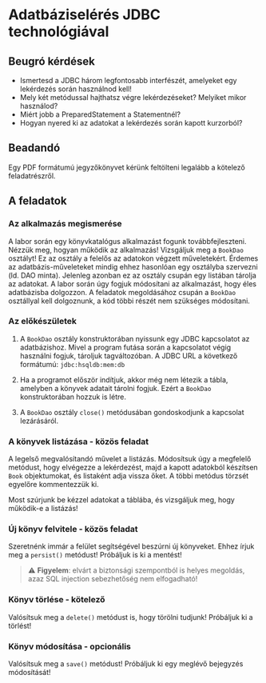 # Adatbáziselérés JDBC technológiával

## Beugró kérdések
- Ismertesd a JDBC három legfontosabb interfészét, amelyeket egy lekérdezés során használnod kell!
- Mely két metódussal hajthatsz végre lekérdezéseket? Melyiket mikor használod?
- Miért jobb a PreparedStatement a Statementnél?
- Hogyan nyered ki az adatokat a lekérdezés során kapott kurzorból?

## Beadandó

Egy PDF formátumú jegyzőkönyvet kérünk feltölteni legalább a kötelező feladatrészről.

## A feladatok

### Az alkalmazás megismerése

A labor során egy könyvkatalógus alkalmazást fogunk továbbfejleszteni. Nézzük meg,
hogyan működik az alkalmazás! Vizsgáljuk meg a `BookDao` osztályt! Ez az osztály a felelős
az adatokon végzett műveletekért. Érdemes az adatbázis-műveleteket mindig ehhez hasonlóan
egy osztályba szervezni (ld. DAO minta). Jelenleg azonban ez az osztály csupán egy listában
tárolja az adatokat. A labor során úgy fogjuk módosítani az alkalmazást, hogy éles adatbázisba
dolgozzon. A feladatok megoldásához csupán a `BookDao` osztállyal kell dolgoznunk, a kód
többi részét nem szükséges módosítani.

### Az előkészületek

1. A `BookDao` osztály konstruktorában nyissunk egy JDBC kapcsolatot az adatbázishoz.
Mivel a program futása során a kapcsolatot végig használni fogjuk, tároljuk tagváltozóban.
A JDBC URL a következő formátumú:
`jdbc:hsqldb:mem:db`

2. Ha a programot először indítjuk, akkor még nem létezik a tábla, amelyben a könyvek
adatait tárolni fogjuk. Ezért a `BookDao` konstruktorában hozzuk is létre.

3. A `BookDao` osztály `close()` metódusában gondoskodjunk a kapcsolat lezárásáról.

### A könyvek listázása - közös feladat

A legelső megvalósítandó művelet a listázás. Módosítsuk úgy a megfelelő metódust, hogy
elvégezze a lekérdezést, majd a kapott adatokból készítsen `Book` objektumokat, és listaként
adja vissza őket. A többi metódus törzsét egyelőre kommentezzük ki.

Most szúrjunk be kézzel adatokat a táblába, és vizsgáljuk meg, hogy működik-e a listázás!

### Új könyv felvitele - közös feladat

Szeretnénk immár a felület segítségével beszúrni új könyveket. Ehhez írjuk meg a
`persist()` metódust! Próbáljuk is ki a mentést!

> :warning: **Figyelem**: elvárt a biztonsági szempontból is helyes megoldás, azaz SQL injection sebezhetőség nem elfogadható!

### Könyv törlése - kötelező

Valósítsuk meg a `delete()` metódust is, hogy törölni tudjunk! Próbáljuk ki a törlést!

### Könyv módosítása - opcionális

Valósítsuk meg a `save()` metódust! Próbáljuk ki egy meglévő bejegyzés módosítását!
